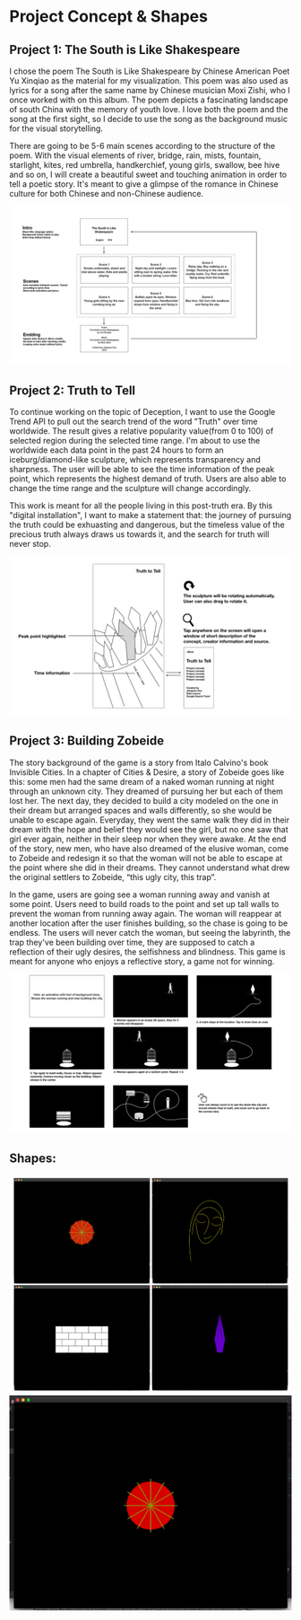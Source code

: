 # Project Concept & Shapes
## Project 1: The South is Like Shakespeare
I chose the poem The South is Like Shakespeare by Chinese American Poet Yu Xinqiao as the material for my visualization. This poem was also used as lyrics for a song after the same name by Chinese musician Moxi Zishi, who I once worked with on this album. The poem depicts a fascinating landscape of south China with the memory of youth love. I love both the poem and the song at the first sight, so I decide to use the song as the background music for the visual storytelling.

There are going to be 5-6 main scenes according to the structure of the poem. With the visual elements of river, bridge, rain, mists, fountain, starlight, kites, red umbrella, handkerchief, young girls, swallow, bee hive and so on, I will create a beautiful sweet and touching animation in order to tell a poetic story. It's meant to give a glimpse of the romance in Chinese culture for both Chinese and non-Chinese audience.  

![p1](/img/ProjectConcept/p1.jpeg)

## Project 2: Truth to Tell
To continue working on the topic of Deception, I want to use the Google Trend API to pull out the search trend of the word "Truth" over time worldwide. The result gives a relative popularity value(from 0 to 100) of selected region during the selected time range. I'm about to use the worldwide each data point in the past 24 hours to form an iceburg/diamond-like sculpture, which represents transparency and sharpness. The user will be able to see the time information of the peak point, which represents the highest demand of truth. Users are also able to change the time range and the sculpture will change accordingly. 

This work is meant for all the people living in this post-truth era. By this "digital installation", I want to make a statement that: the journey of pursuing the truth could be exhuasting and dangerous, but the timeless value of the precious truth always draws us towards it, and the search for truth will never stop.

![p2](/img/ProjectConcept/p2.jpeg)


## Project 3: Building Zobeide
The story background of the game is a story from Italo Calvino's book Invisible Cities. In a chapter of Cities & Desire, a story of Zobeide goes like this: some men had the same dream of a naked woman running at night through an unknown city. They dreamed of pursuing her but each of them lost her. The next day, they decided to build a city modeled on the one in their dream but arranged spaces and walls differently, so she would be unable to escape again. Everyday, they went the same walk they did in their dream with the hope and belief they would see the girl, but no one saw that girl ever again, neither in their sleep nor when they were awake. At the end of the story, new men, who have also dreamed of the elusive woman, come to Zobeide and redesign it so that the woman will not be able to escape at the point where she did in their dreams. They cannot understand what drew the original settlers to Zobeide, “this ugly city, this trap”. 

In the game, users are going see a woman running away and vanish at some point. Users need to build roads to the point and set up tall walls to prevent the woman from running away again. The woman will reappear at another location after the user finishes building, so the chase is going to be endless. The users will never catch the woman, but seeing the labyrinth, the trap they've been building over time, they are supposed to catch a reflection of their ugly desires, the selfishness and blindness. This game is meant for anyone who enjoys a reflective story, a game not for winning.

![p3](/img/ProjectConcept/p3.jpeg)

## Shapes:
![shapes](/img/shapes.png)
![shapes](/img/shapes.gif)
